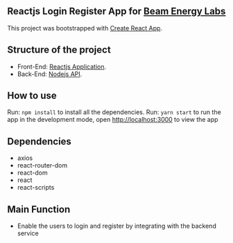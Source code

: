 ## Reactjs Login Register App for [Beam Energy Labs](https://beamenergy.solar/)

This project was bootstrapped with [Create React App](https://github.com/facebookincubator/create-react-app).


## Structure of the project
- Front-End: [Reactjs Application](https://github.com/facebookincubator/create-react-app).
- Back-End: [Nodejs API](https://github.com/mitni455/nodejs-jwt-authentication).

## How to use
Run: `npm install` to install all the dependencies.
Run: `yarn start` to run the app in the development mode, open [http://localhost:3000](http://localhost:3000) to view the app

## Dependencies
- axios
- react-router-dom
- react-dom
- react
- react-scripts

## Main Function
- Enable the users to login and register by integrating with the backend service
